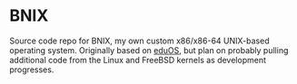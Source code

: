 # BNIX
Source code repo for BNIX, my own custom x86/x86-64 UNIX-based operating system. Originally based on [eduOS](https://github.com/RWTH-OS/eduOS/), but plan on probably pulling additional code from the Linux and FreeBSD kernels as development progresses.
